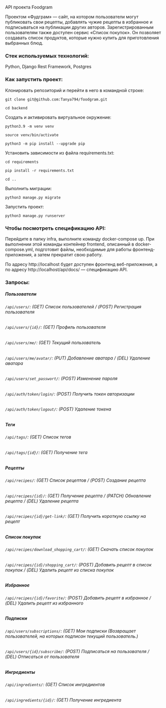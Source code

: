 API проекта Foodgram

Проектом «Фудграм» — сайт, на котором пользователи могут публиковать свои рецепты, добавлять чужие рецепты в избранное и подписываться на публикации других авторов. Зарегистрированным пользователям также доступен сервис «Список покупок». Он позволяет создавать список продуктов, которые нужно купить для приготовления выбранных блюд.

### Стек используемых технологий:
Python, Django Rest Framework, Postgres

### Как запустить проект:

Клонировать репозиторий и перейти в него в командной строке:

```
git clone git@github.com:Tanya794/foodgram.git
```

```
cd backend
```

Cоздать и активировать виртуальное окружение:

```
python3.9 -m venv venv
```

```
source venv/bin/activate
```

```
python3 -m pip install --upgrade pip
```

Установить зависимости из файла requirements.txt:

```
cd requirements
```

```
pip install -r requirements.txt
```

```
cd ..
```

Выполнить миграции:

```
python3 manage.py migrate
```

Запустить проект:

```
python3 manage.py runserver
```

### Чтобы посмотреть спецификацию API:

Перейдите в папку infra, выполните команду docker-compose up. При выполнении этой команды контейнер frontend, описанный в docker-compose.yml, подготовит файлы, необходимые для работы фронтенд-приложения, а затем прекратит свою работу.

По адресу http://localhost будет доступен фронтенд веб-приложения, а по адресу http://localhost/api/docs/ — спецификацию API.

### Запросы:

##### Пользователи
###### ```/api/users/```: (GET) Список пользователей / (POST) Регистрация пользователя
###### ```/api/users/{id}/```: (GET) Профиль пользователя
###### ```/api/users/me/```: (GET) Текущий пользователь
###### ```/api/users/me/avatar/```: (PUT) Добавление аватара / (DEL) Удаление аватара
###### ```/api/users/set_passwort/```: (POST) Изменение пароля
###### ```/api/auth/token/login/```: (POST) Получить токен авторизации
###### ```/api/auth/token/logout/```: (POST) Удаление токена

##### Теги
###### ```/api/tags/```: (GET) Cписок тегов
###### ```/api/tags/{id}/```: (GET) Получение тега

##### Рецепты
###### ```/api/recipes/```: (GET) Список рецептов / (POST) Создание рецепта
###### ```/api/recipes/{id}/```: (GET) Получение рецепта / (PATCH) Обновление рецепта / (DEL) Удаление рецепта
###### ```/api/recipes/{id}/get-link/```: (GET) Получить короткую ссылку на рецепт

##### Список покупок
###### ```/api/recipes/download_shopping_cart/```: (GET) Скачать список покупок
###### ```/api/recipes/{id}/shopping_cart/```: (POST) Добавить рецепт в список покупок / (DEL) Удалить рецепт из списка покупок

##### Избранное
###### ```/api/recipes/{id}/favorite/```: (POST) Добавить рецепт в избранное / (DEL) Удалить рецепт из избранного

##### Подписки
###### ```/api/users/subscriptions/```: (GET) Мои подписки (Возвращает пользователей, на которых подписан текущий пользователь.)
###### ```/api/users/{id}/subscribe/```: (POST) Подписаться на пользователя / (DEL) Отписаться от пользователя

##### Ингредиенты
###### ```/api/ingredients/```: (GET) Список ингредиентов
###### ```/api/ingredients/{id}/```: (GET) Получение ингредиента
